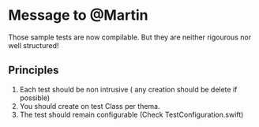 # Message to @Martin 

Those sample tests are now compilable.
But they are neither rigourous nor well structured! 

## Principles 

1. Each test should be non intrusive ( any creation should be delete if possible)
2. You should create on test Class per thema.
3. The test should remain configurable (Check TestConfiguration.swift)